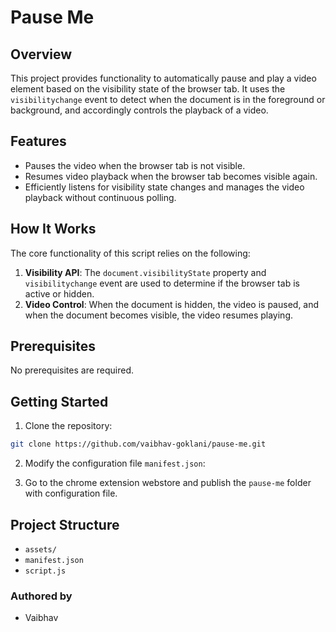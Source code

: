 # Pause Me

## Overview

This project provides functionality to automatically pause and play a video element based on the visibility state of the browser tab. It uses the `visibilitychange` event to detect when the document is in the foreground or background, and accordingly controls the playback of a video.

## Features

- Pauses the video when the browser tab is not visible.
- Resumes video playback when the browser tab becomes visible again.
- Efficiently listens for visibility state changes and manages the video playback without continuous polling.

## How It Works

The core functionality of this script relies on the following:

1. **Visibility API**: The `document.visibilityState` property and `visibilitychange` event are used to determine if the browser tab is active or hidden.
2. **Video Control**: When the document is hidden, the video is paused, and when the document becomes visible, the video resumes playing.

## Prerequisites

No prerequisites are required.

## Getting Started

1. Clone the repository:

```bash
git clone https://github.com/vaibhav-goklani/pause-me.git
```

2. Modify the configuration file `manifest.json`:

3. Go to the chrome extension webstore and publish the `pause-me` folder with configuration file.


## Project Structure

- `assets/`
- `manifest.json`
- `script.js`


### Authored by

- Vaibhav
